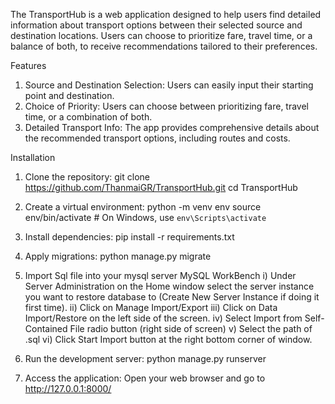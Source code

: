 The TransportHub is a web application designed to help users find detailed information about transport options between their selected source and destination locations. 
Users can choose to prioritize fare, travel time, or a balance of both, to receive recommendations tailored to their preferences.

Features
1) Source and Destination Selection: Users can easily input their starting point and destination.
2) Choice of Priority: Users can choose between prioritizing fare, travel time, or a combination of both.
3) Detailed Transport Info: The app provides comprehensive details about the recommended transport options, including routes and costs.

Installation
1) Clone the repository:
   git clone https://github.com/ThanmaiGR/TransportHub.git
   cd TransportHub
   
2) Create a virtual environment:
   python -m venv env
   source env/bin/activate  # On Windows, use `env\Scripts\activate`
   
3) Install dependencies:
   pip install -r requirements.txt
   
4) Apply migrations:
   python manage.py migrate

5) Import Sql file into your mysql server
    MySQL WorkBench 
    i) Under Server Administration on the Home window select the server instance you want to restore database to (Create New Server Instance if doing it first time).
    ii) Click on Manage Import/Export
    iii) Click on Data Import/Restore on the left side of the screen.
    iv) Select Import from Self-Contained File radio button (right side of screen)
    v) Select the path of .sql
    vi) Click Start Import button at the right bottom corner of window.

6) Run the development server:
   python manage.py runserver

7) Access the application:
   Open your web browser and go to http://127.0.0.1:8000/
